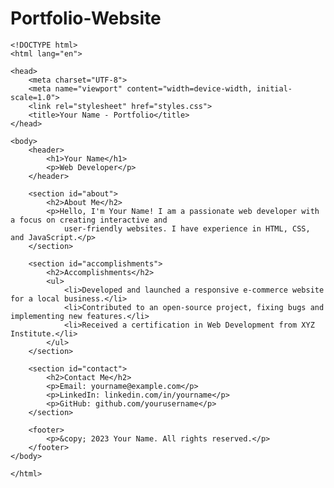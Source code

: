 # Portfolio-Website
    <!DOCTYPE html>
    <html lang="en">
    
    <head>
        <meta charset="UTF-8">
        <meta name="viewport" content="width=device-width, initial-scale=1.0">
        <link rel="stylesheet" href="styles.css">
        <title>Your Name - Portfolio</title>
    </head>
    
    <body>
        <header>
            <h1>Your Name</h1>
            <p>Web Developer</p>
        </header>
    
        <section id="about">
            <h2>About Me</h2>
            <p>Hello, I'm Your Name! I am a passionate web developer with a focus on creating interactive and
                user-friendly websites. I have experience in HTML, CSS, and JavaScript.</p>
        </section>
    
        <section id="accomplishments">
            <h2>Accomplishments</h2>
            <ul>
                <li>Developed and launched a responsive e-commerce website for a local business.</li>
                <li>Contributed to an open-source project, fixing bugs and implementing new features.</li>
                <li>Received a certification in Web Development from XYZ Institute.</li>
            </ul>
        </section>
    
        <section id="contact">
            <h2>Contact Me</h2>
            <p>Email: yourname@example.com</p>
            <p>LinkedIn: linkedin.com/in/yourname</p>
            <p>GitHub: github.com/yourusername</p>
        </section>
    
        <footer>
            <p>&copy; 2023 Your Name. All rights reserved.</p>
        </footer>
    </body>
    
    </html>
